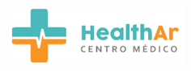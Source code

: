<p align="center">
<img src=https://github.com/Franks555/proyecto_en_sass/blob/main/images/logo.png width="350">
</p>
